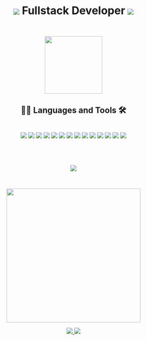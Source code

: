 <!-- Titulo -->
<h1 align="center"> 
<img align="center" src="https://img.icons8.com/external-filled-outline-wichaiwi/30/000000/external-backend-jobs-and-occupations-filled-outline-wichaiwi.png"/>
Fullstack Developer
<img align="center" src="https://img.icons8.com/color/30/000000/linux--v1.png"/> 
</h1>

<br>

<p align="center">
<img height="150em" src="https://github-readme-streak-stats.herokuapp.com/?user=pedroFnseca&theme=dark">
</p>

<div align="center" display: "inline_block">
  
## 👨‍💻 Languages and Tools 🛠️

<br>

<img align="center" src="https://img.icons8.com/color/48/javascript.png" >
<img align="center" src="https://img.icons8.com/color/48/python.png" >
<img align="center" src="https://img.icons8.com/color/48/000000/c-plus-plus-logo.png"/>
<img align="center" src="https://img.icons8.com/color/48/000000/java-coffee-cup-logo--v1.png"/>
<img align="center" src="https://img.icons8.com/color/48/000000/console.png"/>
<img align="center" src="https://img.icons8.com/color/48/html-5--v1.png" >
<img align="center" src="https://img.icons8.com/color/48/css3.png" >
<img align="center" src="https://img.icons8.com/color/48/mysql-logo.png" >
<img align="center" src="https://img.icons8.com/color/48/firebase.png" >
<img align="center" src="https://img.icons8.com/color/48/000000/nodejs.png"/>
<img align="center" src="https://img.icons8.com/color/48/000000/react-native.png"/>
<img align="center" src="https://img.icons8.com/color/48/000000/heroku.png"/>
<img align="center" src="https://img.icons8.com/color/48/000000/git.png"/>
<img align="center" src="https://img.icons8.com/color/48/000000/arduino.png"/>
</div>

#

<br>

<!-- Troféus -->
<p align="center">
<img src="https://github-profile-trophy.vercel.app/?username=pedrofnseca&theme=onestar&margin-w=15"/>
</p>

<br>

<!-- Linguagens mais usadas -->
<p align="center">
<img width="350em" src="https://github-readme-stats.vercel.app/api/top-langs/?username=pedrofnseca&layout=compact&langs_count=7&theme=dark"/>
</p>

<!-- Instagram -->
<p align="center">
<a href="https://www.instagram.com/pedro_fnseca/">
<img src="https://img.shields.io/badge/Instagram-%23E4405F.svg?style=for-the-badge&logo=Instagram&logoColor=white"/>
</a>

<!-- linkedin -->
<a href="https://www.linkedin.com/in/pedrofnseca/">
<img src="https://img.shields.io/badge/linkedin-%230077B5.svg?style=for-the-badge&logo=linkedin&logoColor=white"/>
</a>
</p>
